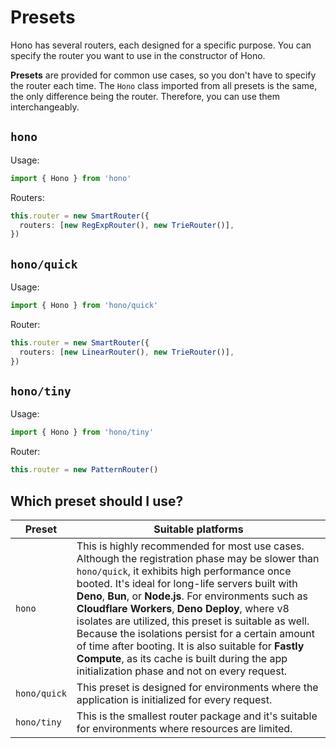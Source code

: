 # Presets

Hono has several routers, each designed for a specific purpose.
You can specify the router you want to use in the constructor of Hono.

**Presets** are provided for common use cases, so you don't have to specify the router each time.
The `Hono` class imported from all presets is the same, the only difference being the router.
Therefore, you can use them interchangeably.

## `hono`

Usage:

```ts twoslash
import { Hono } from 'hono'
```

Routers:

```ts
this.router = new SmartRouter({
  routers: [new RegExpRouter(), new TrieRouter()],
})
```

## `hono/quick`

Usage:

```ts twoslash
import { Hono } from 'hono/quick'
```

Router:

```ts
this.router = new SmartRouter({
  routers: [new LinearRouter(), new TrieRouter()],
})
```

## `hono/tiny`

Usage:

```ts twoslash
import { Hono } from 'hono/tiny'
```

Router:

```ts
this.router = new PatternRouter()
```

## Which preset should I use?

| Preset       | Suitable platforms                                                                                                                                                                                                                                                                                                                                                                                                                                                                                                                                                                     |
| ------------ |----------------------------------------------------------------------------------------------------------------------------------------------------------------------------------------------------------------------------------------------------------------------------------------------------------------------------------------------------------------------------------------------------------------------------------------------------------------------------------------------------------------------------------------------------------------------------------------|
| `hono`       | This is highly recommended for most use cases. Although the registration phase may be slower than `hono/quick`, it exhibits high performance once booted. It's ideal for long-life servers built with **Deno**, **Bun**, or **Node.js**. For environments such as **Cloudflare Workers**, **Deno Deploy**, where v8 isolates are utilized, this preset is suitable as well. Because the isolations persist for a certain amount of time after booting. It is also suitable for **Fastly Compute**, as its cache is built during the app initialization phase and not on every request. |
| `hono/quick` | This preset is designed for environments where the application is initialized for every request.                                                                                                                                                                                                                                                                                                                                                                                                                                                                                       |
| `hono/tiny`  | This is the smallest router package and it's suitable for environments where resources are limited.                                                                                                                                                                                                                                                                                                                                                                                                                                                                                    |
